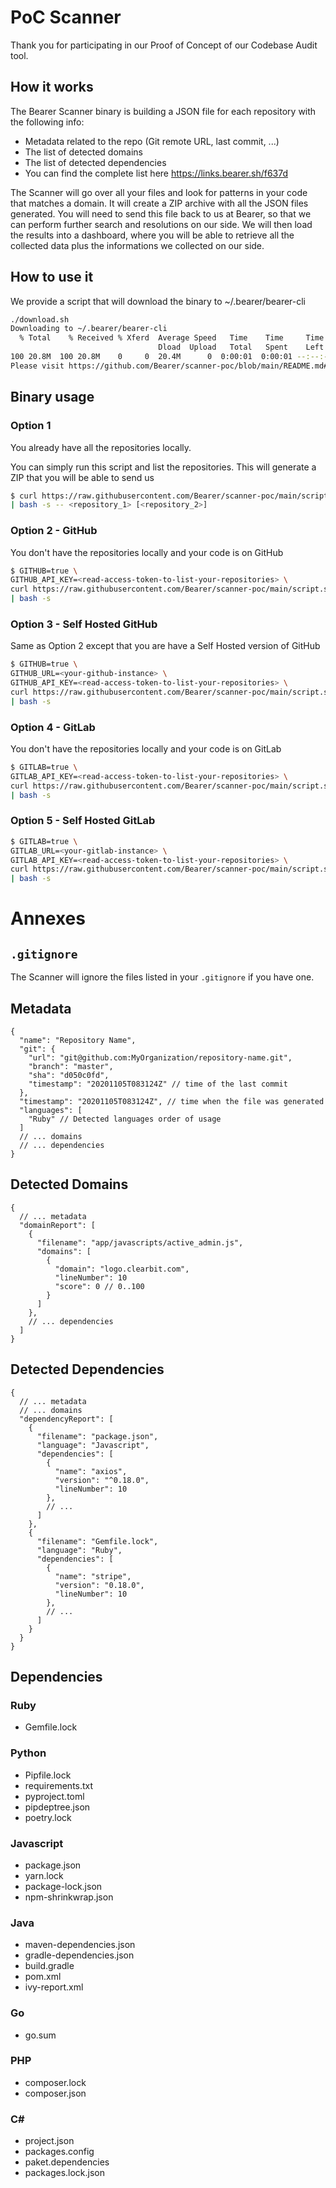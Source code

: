 # PoC Scanner

Thank you for participating in our Proof of Concept of our Codebase Audit tool. 

## How it works

The Bearer Scanner binary is building a JSON file for each repository with the following info:

- Metadata related to the repo (Git remote URL, last commit, ...) 
- The list of detected domains
- The list of detected dependencies
- You can find the complete list here https://links.bearer.sh/f637d

The Scanner will go over all your files and look for patterns in your code that matches a domain. It will create a ZIP archive with all the JSON files generated. You will need to send this file back to us at Bearer, so that we can perform further search and resolutions on our side. We will then load the results into a dashboard, where you will be able to retrieve all the collected data plus the informations we collected on our side.

## How to use it

We provide a script that will download the binary to ~/.bearer/bearer-cli

```bash
./download.sh
Downloading to ~/.bearer/bearer-cli
  % Total    % Received % Xferd  Average Speed   Time    Time     Time  Current
                                 Dload  Upload   Total   Spent    Left  Speed
100 20.8M  100 20.8M    0     0  20.4M      0  0:00:01  0:00:01 --:--:-- 20.4M
Please visit https://github.com/Bearer/scanner-poc/blob/main/README.md#how-to-use-it for the binary usage
```
## Binary usage

### Option 1

You already have all the repositories locally.

You can simply run this script and list the repositories. This will generate a ZIP that you will be able to send us

```bash
$ curl https://raw.githubusercontent.com/Bearer/scanner-poc/main/script.sh \
| bash -s -- <repository_1> [<repository_2>]
```

### Option 2 - GitHub

You don't have the repositories locally and your code is on GitHub

```bash
$ GITHUB=true \
GITHUB_API_KEY=<read-access-token-to-list-your-repositories> \
curl https://raw.githubusercontent.com/Bearer/scanner-poc/main/script.sh \
| bash -s
```

### Option 3 - Self Hosted GitHub

Same as Option 2 except that you are have a Self Hosted version of GitHub

```bash
$ GITHUB=true \
GITHUB_URL=<your-github-instance> \
GITHUB_API_KEY=<read-access-token-to-list-your-repositories> \
curl https://raw.githubusercontent.com/Bearer/scanner-poc/main/script.sh \
| bash -s
```

### Option 4 - GitLab

You don't have the repositories locally and your code is on GitLab

```bash
$ GITLAB=true \
GITLAB_API_KEY=<read-access-token-to-list-your-repositories> \
curl https://raw.githubusercontent.com/Bearer/scanner-poc/main/script.sh \
| bash -s
```

### Option 5 - Self Hosted GitLab

```bash
$ GITLAB=true \
GITLAB_URL=<your-gitlab-instance> \
GITLAB_API_KEY=<read-access-token-to-list-your-repositories> \
curl https://raw.githubusercontent.com/Bearer/scanner-poc/main/script.sh \
| bash -s
```

# Annexes

## `.gitignore`

The Scanner will ignore the files listed in your `.gitignore` if you have one.

## Metadata

```jsonc
{
  "name": "Repository Name",
  "git": {
    "url": "git@github.com:MyOrganization/repository-name.git",
    "branch": "master",
    "sha": "d050c0fd",
    "timestamp": "20201105T083124Z" // time of the last commit
  },
  "timestamp": "20201105T083124Z", // time when the file was generated
  "languages": [
    "Ruby" // Detected languages order of usage
  ]
  // ... domains
  // ... dependencies
}
```

## Detected Domains

```jsonc
{
  // ... metadata
  "domainReport": [
    {
      "filename": "app/javascripts/active_admin.js",
      "domains": [
        {
          "domain": "logo.clearbit.com",
          "lineNumber": 10
          "score": 0 // 0..100
        }
      ]
    },
    // ... dependencies
  ]
}
```

## Detected Dependencies

```jsonc
{
  // ... metadata
  // ... domains
  "dependencyReport": [
    {
      "filename": "package.json",
      "language": "Javascript",
      "dependencies": [
        {
          "name": "axios",
          "version": "^0.18.0",
          "lineNumber": 10
        },
        // ...
      ]
    },
    {
      "filename": "Gemfile.lock",
      "language": "Ruby",
      "dependencies": [
        {
          "name": "stripe",
          "version": "0.18.0",
          "lineNumber": 10
        },
        // ...
      ]
    }
  }
}
```

## Dependencies

### Ruby

- Gemfile.lock

### Python

- Pipfile.lock
- requirements.txt
- pyproject.toml
- pipdeptree.json
- poetry.lock

### Javascript

- package.json
- yarn.lock
- package-lock.json
- npm-shrinkwrap.json

### Java

- maven-dependencies.json
- gradle-dependencies.json
- build.gradle
- pom.xml
- ivy-report.xml

### Go

- go.sum

### PHP

- composer.lock
- composer.json

### C#

- project.json
- packages.config
- paket.dependencies
- packages.lock.json
